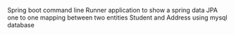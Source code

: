 Spring boot command line Runner application to show a spring data JPA one to one mapping between two entities Student and Address using mysql database
